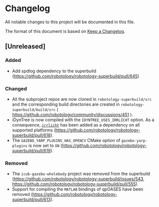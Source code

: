 # Changelog
All notable changes to this project will be documented in this file.

The format of this document is based on [Keep a Changelog](https://keepachangelog.com/en/1.0.0/).

## [Unreleased]

### Added
- Add spdlog dependency to the superbuild (https://github.com/robotology/robotology-superbuild/pull/645)

### Changed
- All the subproject repos are now cloned in `robotology-superbuild/src` and the corresponding build directories are created in `robotology-superbuild/build/src` ( https://github.com/robotology/community/discussions/451 ).
- iDynTree is now compiled with the `IDYNTREE_USES_IRRLICHT` option. As a consequence, [`irrlicht`](http://irrlicht.sourceforge.net/) has been added as a dependency on all supported platforms (https://github.com/robotology/robotology-superbuild/pull/618).
- The `GAZEBO_YARP_PLUGINS_HAS_OPENCV` CMake option of `gazebo-yarp-plugins` is now set to `ON` (https://github.com/robotology/robotology-superbuild/pull/619).

### Removed
- The `icub-gazebo-wholebody` project was removed from the superbuild (https://github.com/robotology/robotology-superbuild/issues/543, https://github.com/robotology/robotology-superbuild/pull/555).
- Support for compiling the `MATLAB` bindings of qpOASES have been removed (https://github.com/robotology/robotology-superbuild/pull/613).
